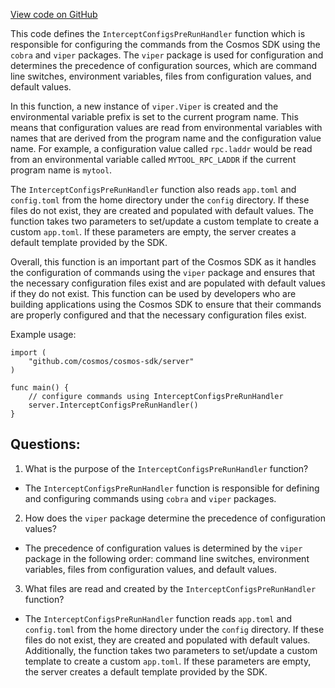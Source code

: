 [View code on GitHub](https://github.com/cosmos/cosmos-sdk/blob/main/server/doc.go)

This code defines the `InterceptConfigsPreRunHandler` function which is responsible for configuring the commands from the Cosmos SDK using the `cobra` and `viper` packages. The `viper` package is used for configuration and determines the precedence of configuration sources, which are command line switches, environment variables, files from configuration values, and default values.

In this function, a new instance of `viper.Viper` is created and the environmental variable prefix is set to the current program name. This means that configuration values are read from environmental variables with names that are derived from the program name and the configuration value name. For example, a configuration value called `rpc.laddr` would be read from an environmental variable called `MYTOOL_RPC_LADDR` if the current program name is `mytool`.

The `InterceptConfigsPreRunHandler` function also reads `app.toml` and `config.toml` from the home directory under the `config` directory. If these files do not exist, they are created and populated with default values. The function takes two parameters to set/update a custom template to create a custom `app.toml`. If these parameters are empty, the server creates a default template provided by the SDK.

Overall, this function is an important part of the Cosmos SDK as it handles the configuration of commands using the `viper` package and ensures that the necessary configuration files exist and are populated with default values if they do not exist. This function can be used by developers who are building applications using the Cosmos SDK to ensure that their commands are properly configured and that the necessary configuration files exist. 

Example usage:

```
import (
    "github.com/cosmos/cosmos-sdk/server"
)

func main() {
    // configure commands using InterceptConfigsPreRunHandler
    server.InterceptConfigsPreRunHandler()
}
```
## Questions: 
 1. What is the purpose of the `InterceptConfigsPreRunHandler` function?
- The `InterceptConfigsPreRunHandler` function is responsible for defining and configuring commands using `cobra` and `viper` packages.

2. How does the `viper` package determine the precedence of configuration values?
- The precedence of configuration values is determined by the `viper` package in the following order: command line switches, environment variables, files from configuration values, and default values.

3. What files are read and created by the `InterceptConfigsPreRunHandler` function?
- The `InterceptConfigsPreRunHandler` function reads `app.toml` and `config.toml` from the home directory under the `config` directory. If these files do not exist, they are created and populated with default values. Additionally, the function takes two parameters to set/update a custom template to create a custom `app.toml`. If these parameters are empty, the server creates a default template provided by the SDK.